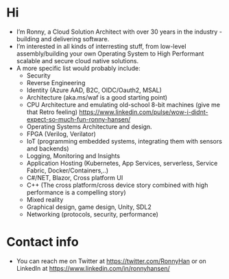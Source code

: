 # Hi 
- I’m Ronny, a Cloud Solution Architect with over 30 years in the industry - building and delivering software.
- I’m interested in all kinds of interresting stuff, from low-level assembly/building your own Operating System to High Performant scalable and secure cloud native solutions.
- A more specific list would probably include:
  - Security  
  - Reverse Engineering 
  - Identity (Azure AAD, B2C, OIDC/Oauth2, MSAL) 
  - Architecture (aka.ms/waf is a good starting point)
  - CPU Architecture and emulating old-school 8-bit machines (give me that Retro feeling) <https://www.linkedin.com/pulse/wow-i-didnt-expect-so-much-fun-ronny-hansen/>
  - Operating Systems Architecture and design.
  - FPGA (Verilog, Verilator)
  - IoT (programming embedded systems, integrating them with sensors and backends)
  - Logging, Monitoring and Insights
  - Application Hosting (Kubernetes, App Services, serverless, Service Fabric, Docker/Containers,..)
  - C#/NET, Blazor, Cross platform UI
  - C++ (The cross platform/cross device story combined with high performance is a compelling story) 
  - Mixed reality 
  - Graphical design, game design, Unity, SDL2
  - Networking (protocols, security, performance)
  
# Contact info
- You can reach me on Twitter at https://twitter.com/RonnyHan or on LinkedIn at https://www.linkedin.com/in/ronnyhansen/

<!---
RonnyA/RonnyA is a ✨ special ✨ repository because its `README.md` (this file) appears on your GitHub profile.
You can click the Preview link to take a look at your changes.
--->
